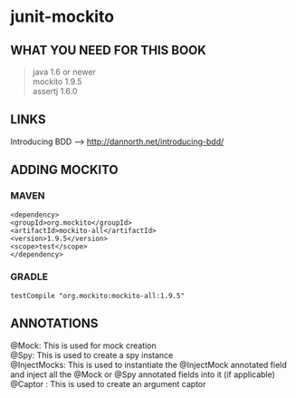 # junit-mockito
## WHAT YOU NEED FOR THIS BOOK  
> java 1.6 or newer  
> mockito 1.9.5  
> assertj 1.6.0  

## LINKS
Introducing BDD --> http://dannorth.net/introducing-bdd/

## ADDING MOCKITO
### MAVEN
```
<dependency>
<groupId>org.mockito</groupId>
<artifactId>mockito-all</artifactId>
<version>1.9.5</version>
<scope>test</scope>
</dependency>
```

### GRADLE
~~~
testCompile "org.mockito:mockito-all:1.9.5"
~~~


## ANNOTATIONS
@Mock:  This is used for mock creation  
@Spy:   This is used to create a spy instance  
@InjectMocks: This is used to instantiate the @InjectMock annotated field and inject all the @Mock or @Spy annotated fields into it (if applicable)  
@Captor : This is used to create an argument captor  
